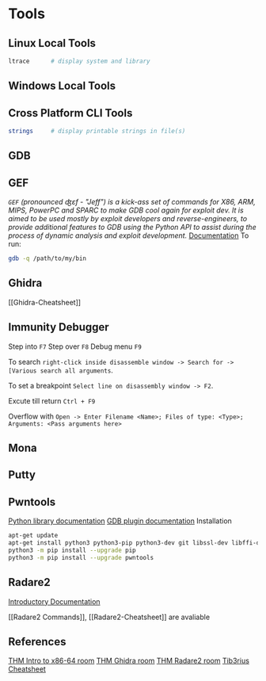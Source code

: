 # Tools

## Linux Local Tools

```bash
ltrace		# display system and library

```

## Windows Local Tools

## Cross Platform CLI Tools
```bash
strings	 	# display printable strings in file(s)
```


## GDB

## GEF
*`GEF` (pronounced ʤɛf - "Jeff") is a kick-ass set of commands for X86, ARM, MIPS, PowerPC and SPARC to make GDB cool again for exploit dev. It is aimed to be used mostly by exploit developers and reverse-engineers, to provide additional features to GDB using the Python API to assist during the process of dynamic analysis and exploit development.* [Documentation](https://gef.readthedocs.io/en/master/)
To run:
```bash
gdb -q /path/to/my/bin
```


## Ghidra
[[Ghidra-Cheatsheet]]

## Immunity Debugger

Step into  `F7`
Step over `F8`
Debug menu `F9`

To search `right-click inside disassemble window -> Search for -> [Various search all arguments`.

To set a breakpoint `Select line on disassembly window -> F2`.

Excute till return `Ctrl + F9`

Overflow with `Open -> Enter Filename <Name>; Files of type: <Type>; Arguments: <Pass arguments here> `

## Mona
## Putty
## Pwntools
[Python library documentation](http://docs.pwntools.com/en/stable)
[GDB plugin documentation](https://browserpwndbg.readthedocs.io/en/docs/)
Installation
```bash
apt-get update
apt-get install python3 python3-pip python3-dev git libssl-dev libffi-dev build-essential
python3 -m pip install --upgrade pip
python3 -m pip install --upgrade pwntools
```

## Radare2
[Introductory Documentation](https://github.com/radareorg/radare2/blob/master/doc/intro.md)

[[Radare2 Commands]], [[Radare2-Cheatsheet]] are avaliable



## References
[THM Intro to x86-64 room](https://tryhackme.com/room/introtox8664)
[THM Ghidra room](https://tryhackme.com/room/ccghidra)
[THM Radare2 room](https://tryhackme.com/room/ccradare2)
[Tib3rius Cheatsheet](https://github.com/Tib3rius/Pentest-Cheatsheets/blob/master/exploits/buffer-overflows.rst)